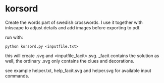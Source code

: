 # korsord
Create the words part of swedish crosswords.
I use it together with inkscape to adjust details and add images before exporting to pdf.

run with:
```
python korsord.py <inputfile.txt>
```
this will create <inputfile>.svg and <inputfile_facit>.svg. _facit contains the solution as well, the ordinary .svg only contains the clues and decorations.

see example helper.txt, help_facit.svg and helper.svg for available input commands.
